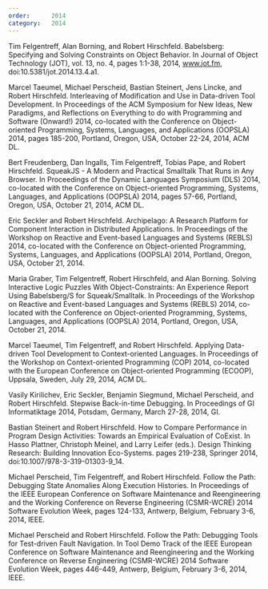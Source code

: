 ```yaml
---
order:      2014
category:   2014
---
```

Tim Felgentreff, Alan Borning, and Robert Hirschfeld. Babelsberg: Specifying and Solving Constraints on Object Behavior. In Journal of Object Technology (JOT), vol. 13, no. 4, pages 1:1-38, 2014, www.jot.fm, doi:10.5381/jot.2014.13.4.a1.

Marcel Taeumel, Michael Perscheid, Bastian Steinert, Jens Lincke, and Robert Hirschfeld. Interleaving of Modification and Use in Data-driven Tool Development. In Proceedings of the ACM Symposium for New Ideas, New Paradigms, and Reflections on Everything to do with Programming and Software (Onward!) 2014, co-located with the Conference on Object-oriented Programming, Systems, Languages, and Applications (OOPSLA) 2014, pages 185-200, Portland, Oregon, USA, October 22-24, 2014, ACM DL.

Bert Freudenberg, Dan Ingalls, Tim Felgentreff, Tobias Pape, and Robert Hirschfeld. SqueakJS - A Modern and Practical Smalltalk That Runs in Any Browser. In Proceedings of the Dynamic Languages Symposium (DLS) 2014, co-located with the Conference on Object-oriented Programming, Systems, Languages, and Applications (OOPSLA) 2014, pages 57-66, Portland, Oregon, USA, October 21, 2014, ACM DL.

Eric Seckler and Robert Hirschfeld. Archipelago: A Research Platform for Component Interaction in Distributed Applications. In Proceedings of the Workshop on Reactive and Event-based Languages and Systems (REBLS) 2014, co-located with the Conference on Object-oriented Programming, Systems, Languages, and Applications (OOPSLA) 2014, Portland, Oregon, USA, October 21, 2014.

Maria Graber, Tim Felgentreff, Robert Hirschfeld, and Alan Borning. Solving Interactive Logic Puzzles With Object-Constraints: An Experience Report Using Babelsberg/S for Squeak/Smalltalk. In Proceedings of the Workshop on Reactive and Event-based Languages and Systems (REBLS) 2014, co-located with the Conference on Object-oriented Programming, Systems, Languages, and Applications (OOPSLA) 2014, Portland, Oregon, USA, October 21, 2014.

Marcel Taeumel, Tim Felgentreff, and Robert Hirschfeld. Applying Data-driven Tool Development to Context-oriented Languages. In Proceedings of the Workshop on Context-oriented Programming (COP) 2014, co-located with the European Conference on Object-oriented Programming (ECOOP), Uppsala, Sweden, July 29, 2014, ACM DL.

Vasily Kirilichev, Eric Seckler, Benjamin Siegmund, Michael Perscheid, and Robert Hirschfeld. Stepwise Back-in-time Debugging. In Proceedings of GI Informatiktage 2014, Potsdam, Germany, March 27-28, 2014, GI.

Bastian Steinert and Robert Hirschfeld. How to Compare Performance in Program Design Activities: Towards an Empirical Evaluation of CoExist. In Hasso Plattner, Christoph Meinel, and Larry Leifer (eds.). Design Thinking Research: Building Innovation Eco-Systems. pages 219-238, Springer 2014, doi:10.1007/978-3-319-01303-9_14.

Michael Perscheid, Tim Felgentreff, and Robert Hirschfeld. Follow the Path: Debugging State Anomalies Along Execution Histories. In Proceedings of the IEEE European Conference on Software Maintenance and Reengineering and the Working Conference on Reverse Engineering (CSMR-WCRE) 2014 Software Evolution Week, pages 124-133, Antwerp, Belgium, February 3-6, 2014, IEEE.

Michael Perscheid and Robert Hirschfeld. Follow the Path: Debugging Tools for Test-driven Fault Navigation. In Tool Demo Track of the IEEE European Conference on Software Maintenance and Reengineering and the Working Conference on Reverse Engineering (CSMR-WCRE) 2014 Software Evolution Week, pages 446-449, Antwerp, Belgium, February 3-6, 2014, IEEE.
